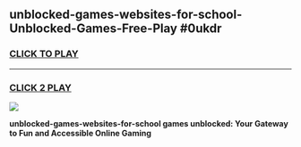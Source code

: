 
## unblocked-games-websites-for-school-Unblocked-Games-Free-Play #0ukdr
<h3>
<a href="https://us.freeplayer.one?title=unblocked-games-websites-for-school&ref=9M">CLICK TO PLAY</a></h3>
<hr>

<h3>
<a href="https://us.freeplayer.one?title=unblocked-games-websites-for-school&ref=9M">CLICK 2 PLAY</a>
  
</h3>

<a href="https://us.freeplayer.one?title=unblocked-games-websites-for-school&ref=9M"><img src="https://clearcache.store/games.png"></a>


**unblocked-games-websites-for-school games unblocked: Your Gateway to Fun and Accessible Online Gaming**
